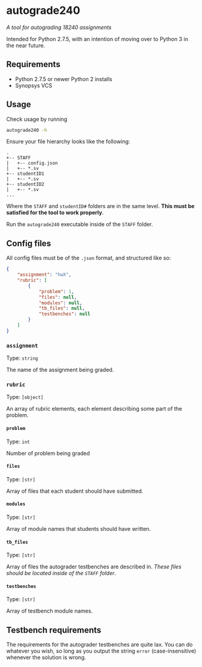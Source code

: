 # autograde240
*A tool for autograding 18240 assignments*

Intended for Python 2.7.5, with an intention of moving over to Python 3 in the
near future.

## Requirements
- Python 2.7.5 or newer Python 2 installs
- Synopsys VCS

## Usage
Check usage by running
```bash
autograde240 -h
```

Ensure your file hierarchy looks like the following:
```
.
+-- STAFF
|   +-- config.json
|   +-- *.sv
+-- studentID1
|   +-- *.sv
+-- studentID2
|   +-- *.sv
...
```
Where the `STAFF` and `studentID#` folders are in the same level. **This must be
satisfied for the tool to work properly**.

Run the `autograde240` executable inside of the `STAFF` folder.

## Config files
All config files must be of the `.json` format, and structured like so:
```json
{
    "assignment": "hwX",
    "rubric": [
        {
            "problem": 1,
            "files": null,
            "modules": null,
            "tb_files": null,
            "testbenches": null
        }
    ]
}
```
### `assignment`
Type: `string`

The name of the assignment being graded.

### `rubric`
Type: `[object]`

An array of rubric elements, each element describing some part of the problem.

#### `problem`
Type: `int`

Number of problem being graded

#### `files`
Type: `[str]`

Array of files that each student should have submitted.

#### `modules`
Type: `[str]`

Array of module names that students should have written.

#### `tb_files`
Type: `[str]`

Array of files the autograder testbenches are described in. *These files should
be located inside of the `STAFF` folder*.

#### `testbenches`
Type: `[str]`

Array of testbench module names.

## Testbench requirements
The requirements for the autograder testbenches are quite lax. You can do
whatever you wish, so long as you output the string `error` (case-insensitive)
whenever the solution is wrong.
